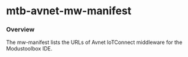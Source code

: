 # mtb-avnet-mw-manifest
### Overview
The mw-manifest lists the URLs of Avnet IoTConnect middleware for the Modustoolbox IDE.